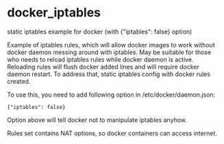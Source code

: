 # docker_iptables
static iptables example for docker (with {"iptables": false} option)

Example of iptables rules, which will allow docker images to work without docker daemon messing around with iptables. May be suitable for those who needs to reload iptables rules while docker daemon is active. Reloading rules will flush docker added lines and will require docker daemon restart. To address that, static iptables config with docker rules created.

To use this, you need to add following option in /etc/docker/daemon.json:

```
{"iptables": false}
```

Option above will tell docker not to manipulate iptables anyhow.

Rules set contains NAT options, so docker containers can access internet.
